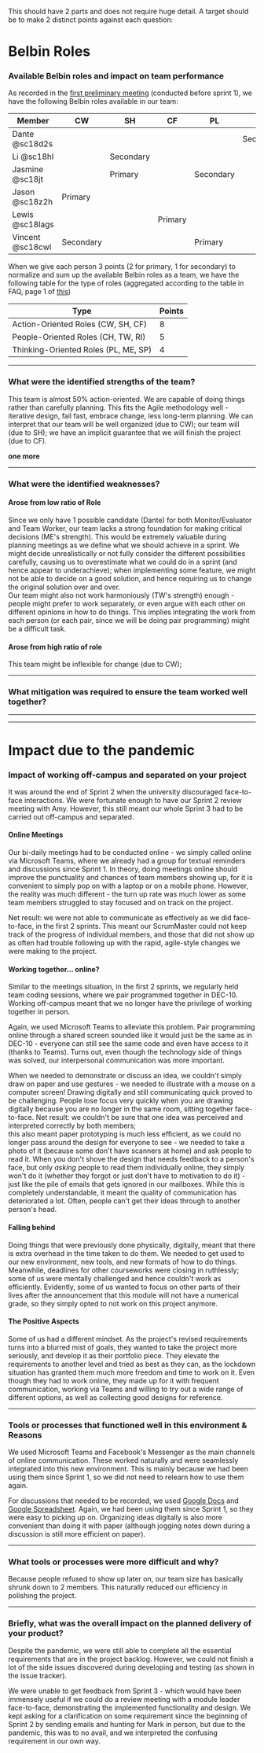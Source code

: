 This should have 2 parts and does not require huge detail. A target should be to make 2 distinct points against each question:

# Belbin Roles

### Available Belbin roles and impact on team performance
As recorded in the [first preliminary meeting](/Meetings/Team-Meeting-01) (conducted before sprint 1), we have the following Belbin roles available in our team:

|Member  |CW|SH|CF|PL|ME|CH|TW|RI|SP|
|--------|---|---|---|---|---|---|---|---|---|
|Dante @sc18d2s   |   |   |   |   | Secondary |   | Primary |  |  |
|Li @sc18hl       |   | Secondary |   |   |  | Primary |  |  |  |
|Jasmine @sc18jt  |   | Primary |   | Secondary |  |   |  |  |  |
|Jason @sc18z2h   | Primary |   |   |   |  |   |  |  |  |
|Lewis @sc18lags  |   |   | Primary |   |  | Secondary |  |  |  |
|Vincent @sc18cwl | Secondary |   |   | Primary |  |   |  |  |  |

When we give each person 3 points (2 for primary, 1 for secondary) to normalize and sum up the available Belbin roles as a team, we have the following table for the type of roles (aggregated according to the table in FAQ, page 1 of [this](https://www.belbin.com/media/1336/belbin-for-students.pdf))

| Type                                  | Points |
|---------------------------------------|--------|
| Action-Oriented Roles (CW, SH, CF)    | 8      |
| People-Oriented Roles (CH, TW, RI)    | 5      |
| Thinking-Oriented Roles (PL, ME, SP)  | 4      |

---

### What were the identified strengths of the team? 
This team is almost 50% action-oriented. We are capable of doing things rather than carefully planning. This fits the Agile methodology well - iterative design, fail fast, embrace change, less long-term planning. We can interpret that our team will be well organized (due to CW); our team will (due to SH); we have an implicit guarantee that we will finish the project (due to CF). 

**one more**

---

### What were the identified weaknesses? 
#### Arose from low ratio of Role
Since we only have 1 possible candidate (Dante) for both Monitor/Evaluator and Team Worker, our team lacks a strong foundation for making critical decisions (ME's strength). This would be extremely valuable during planning meetings as we define what we should achieve in a sprint. We might decide unrealistically or not fully consider the different possibilities carefully, causing us to overestimate what we could do in a sprint (and hence appear to underachieve); when implementing some feature, we might not be able to decide on a good solution, and hence requiring us to change the original solution over and over.\
Our team might also not work harmoniously (TW's strength) enough - people might prefer to work separately, or even argue with each other on different opinions in how to do things. This implies integrating the work from each person (or each pair, since we will be doing pair programming) might be a difficult task.

#### Arose from high ratio of role
This team might be inflexible for change (due to CW); 

---

### What mitigation was required to ensure the team worked well together?

---

---
# Impact due to the pandemic

### Impact of working off-campus and separated on your project
It was around the end of Sprint 2 when the university discouraged face-to-face interactions. We were fortunate enough to have our Sprint 2 review meeting with Amy. However, this still meant our whole Sprint 3 had to be carried out off-campus and separated.

#### Online Meetings
Our bi-daily meetings had to be conducted online - we simply called online via Microsoft Teams, where we already had a group for textual reminders and discussions since Sprint 1. In theory, doing meetings online should improve the punctuality and chances of team members showing up, for it is convenient to simply pop on with a laptop or on a mobile phone. However, the reality was much different - the turn up rate was much lower as some team members struggled to stay focused and on track on the project. 

Net result: we were not able to communicate as effectively as we did face-to-face, in the first 2 sprints. This meant our ScrumMaster could not keep track of the progress of individual members, and those that did not show up as often had trouble following up with the rapid, agile-style changes we were making to the project.

#### Working together... online?
Similar to the meetings situation, in the first 2 sprints, we regularly held team coding sessions, where we pair programmed together in DEC-10. Working off-campus meant that we no longer have the privilege of working together in person. 

Again, we used Microsoft Teams to alleviate this problem. Pair programming online through a shared screen sounded like it would just be the same as in DEC-10 - everyone can still see the same code and even have access to it (thanks to Teams). Turns out, even though the technology side of things was solved, our interpersonal communication was more important. 

When we needed to demonstrate or discuss an idea, we couldn't simply draw on paper and use gestures - we needed to illustrate with a mouse on a computer screen! Drawing digitally and still communicating quick proved to be challenging. People lose focus very quickly when you are drawing digitally because you are no longer in the same room, sitting together face-to-face. Net result: we couldn't be sure that one idea was perceived and interpreted correctly by both members; \
this also meant paper prototyping is much less efficient, as we could no longer pass around the design for everyone to see - we needed to take a photo of it (because some don't have scanners at home) and ask people to read it. When you don't shove the design that needs feedback to a person's face, but only *asking* people to read them individually online, they simply won't do it (whether they forgot or just don't have to motivation to do it) - just like the pile of emails that gets ignored in our mailboxes. While this is completely understandable, it meant the quality of communication has deteriorated a lot. Often, people can't get their ideas through to another person's head.

#### Falling behind
Doing things that were previously done physically, digitally, meant that there is extra overhead in the time taken to do them. We needed to get used to our new environment, new tools, and new formats of how to do things. Meanwhile, deadlines for other courseworks were closing in ruthlessly; some of us were mentally challenged and hence couldn't work as efficiently. Evidently, some of us wanted to focus on other parts of their lives after the announcement that this module will not have a numerical grade, so they simply opted to not work on this project anymore.

#### The Positive Aspects
Some of us had a different mindset. As the project's revised requirements turns into a blurred mist of goals, they wanted to take the project more seriously, and develop it as their portfolio piece. They elevate the requirements to another level and tried as best as they can, as the lockdown situation has granted them much more freedom and time to work on it. Even though they had to work online, they made up for it with frequent communication, working via Teams and willing to try out a wide range of different options, as well as collecting good designs for reference.

---

### Tools or processes that functioned well in this environment & Reasons
We used Microsoft Teams and Facebook's Messenger as the main channels of online communication. These worked naturally and were seamlessly integrated into this new environment. This is mainly because we had been using them since Sprint 1, so we did not need to relearn how to use them again.

For discussions that needed to be recorded, we used [Google Docs](https://drive.google.com/open?id=1dFHQ44MgV2HX5YGJOGtv00Ihh7cH_C_vOREMbwLKXu8) and [Google Spreadsheet](https://drive.google.com/open?id=1k-ubHstqQHhVJ7CCC1BqzZZpsBI-YF3zz7E-1m4k5d0). Again, we had been using them since Sprint 1, so they were easy to picking up on. Organizing ideas digitally is also more convenient than doing it with paper (although jogging notes down during a discussion is still more efficient on paper).

---

### What tools or processes were more difficult and why?
Because people refused to show up later on, our team size has basically shrunk down to 2 members. This naturally reduced our efficiency in polishing the project.

---

### Briefly, what was the overall impact on the planned delivery of your product?
Despite the pandemic, we were still able to complete all the essential requirements that are in the project backlog. However, we could not finish a lot of the side issues discovered during developing and testing (as shown in the issue tracker).

We were unable to get feedback from Sprint 3 - which would have been immensely useful if we could do a review meeting with a module leader face-to-face, demonstrating the implemented functionality and design. We kept asking for a clarification on some requirement since the beginning of Sprint 2 by sending emails and hunting for Mark in person, but due to the pandemic, this was to no avail, and we interpreted the confusing requirement in our own way.
